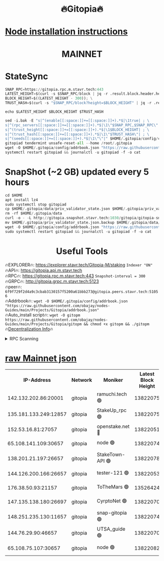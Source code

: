 <h1 align="center"> 🔥Gitopia🔥</h1>

[Node installation instructions](https://github.com/obajay/nodes-Guides/tree/main/Projects/Gitopia)
=

<h1 align="center"> MAINNET</h1>

# StateSync
```python
SNAP_RPC=https://gitopia.rpc.m.stavr.tech:443
LATEST_HEIGHT=$(curl -s $SNAP_RPC/block | jq -r .result.block.header.height); \
BLOCK_HEIGHT=$((LATEST_HEIGHT - 300)); \
TRUST_HASH=$(curl -s "$SNAP_RPC/block?height=$BLOCK_HEIGHT" | jq -r .result.block_id.hash)

echo $LATEST_HEIGHT $BLOCK_HEIGHT $TRUST_HASH

sed -i.bak -E "s|^(enable[[:space:]]+=[[:space:]]+).*$|\1true| ; \
s|^(rpc_servers[[:space:]]+=[[:space:]]+).*$|\1\"$SNAP_RPC,$SNAP_RPC\"| ; \
s|^(trust_height[[:space:]]+=[[:space:]]+).*$|\1$BLOCK_HEIGHT| ; \
s|^(trust_hash[[:space:]]+=[[:space:]]+).*$|\1\"$TRUST_HASH\"| ; \
s|^(seeds[[:space:]]+=[[:space:]]+).*$|\1\"\"|" $HOME/.gitopia/config/config.toml
gitopiad tendermint unsafe-reset-all --home /root/.gitopia
wget -O $HOME/.gitopia/config/addrbook.json "https://raw.githubusercontent.com/obajay/nodes-Guides/main/Projects/Gitopia/addrbook.json"
systemctl restart gitopiad && journalctl -u gitopiad -f -o cat
```
# SnapShot (~2 GB) updated every 5 hours
```python
cd $HOME
apt install lz4
sudo systemctl stop gitopiad
cp $HOME/.gitopia/data/priv_validator_state.json $HOME/.gitopia/priv_validator_state.json.backup
rm -rf $HOME/.gitopia/data
curl -o - -L http://gitopia.snapshot.stavr.tech:1030/gitopia/gitopia-snap.tar.lz4 | lz4 -c -d - | tar -x -C $HOME/.gitopia --strip-components 2
mv $HOME/.gitopia/priv_validator_state.json.backup $HOME/.gitopia/data/priv_validator_state.json
wget -O $HOME/.gitopia/config/addrbook.json "https://raw.githubusercontent.com/obajay/nodes-Guides/main/Projects/Gitopia/addrbook.json"
sudo systemctl restart gitopiad && journalctl -u gitopiad -f -o cat
```
 <h1 align="center"> Useful Tools</h1>

🔥EXPLORER🔥:      https://explorer.stavr.tech/Gitopia-M/staking  `Indexer "ON"` \
🔥API🔥: 			 		 https://gitopia.api.m.stavr.tech \
🔥RPC🔥:           https://gitopia.rpc.m.stavr.tech:443              `Snapshot-interval = 300` \
🔥GRPC🔥:          http://gitopia.grpc.m.stavr.tech:5123 \
🔥peer🔥:					 `6f9f729f2d4a9c3cbab3130157f5200a61bbb273@gitopia.peers.stavr.tech:51056` \
🔥Addrbook🔥:    ```wget -O $HOME/.gitopia/config/addrbook.json "https://raw.githubusercontent.com/obajay/nodes-Guides/main/Projects/Gitopia/addrbook.json"``` \
🔥Auto_install script🔥: ```wget -O gitopm https://raw.githubusercontent.com/obajay/nodes-Guides/main/Projects/Gitopia/gitopm && chmod +x gitopm && ./gitopm``` \
🔥[Decentralization Info](https://github.com/obajay/StateSync-snapshots/tree/main/Projects/Gitopia/Decentralization)🔥

<details>
<summary>RPC Scanning</summary>

<h2 align="center"> We scan nodes in real time every 4 hours. And we provide the final result of RPC endpoints.
We cannot influence the operation of these nodes in any way. </h2>


```python
If Voting Power is higher than 0 --> then the Node is a validator of the network and may be subject to attack and be a potential threat to the chain.
```
```python
We marked such validators with a red symbol
```

</details>

[raw Mainnet json](https://rpc-check.gitopm.stavr.tech/gitopm/rpc-gitopm-result.json)
=

<table><tr><th>IP-Address</th><th>Network</th><th>Moniker</th><th>Latest Block Height</th><th>Earliest Block Height</th><th>Catching Up</th><th>Tx Index</th><th>Voting Power</th><th>Scan Time</th></tr><tr><td>142.132.202.86:20001</td><td>gitopia</td><td>ramuchi.tech 🟢</td><td>13822075</td><td>6548337</td><td>False</td><td>on</td><td>0</td><td>2024-02-14T17:07:04.237946305UTC</td></tr><tr><td>135.181.133.249:12857</td><td>gitopia</td><td>StakeUp_rpc 🟢</td><td>13822075</td><td>8010001</td><td>False</td><td>on</td><td>0</td><td>2024-02-14T17:07:04.663231149UTC</td></tr><tr><td>152.53.16.81:27057</td><td>gitopia</td><td>openstake.net 🔴</td><td>13822051</td><td>10455001</td><td>False</td><td>off</td><td>44017</td><td>2024-02-14T17:06:26.313249378UTC</td></tr><tr><td>65.108.141.109:30657</td><td>gitopia</td><td>node 🟢</td><td>13822074</td><td>12299845</td><td>False</td><td>on</td><td>0</td><td>2024-02-14T17:07:01.548652853UTC</td></tr><tr><td>138.201.21.197:26657</td><td>gitopia</td><td>StakeTown-API 🟢</td><td>13822078</td><td>12733501</td><td>False</td><td>on</td><td>0</td><td>2024-02-14T17:07:09.170520590UTC</td></tr><tr><td>144.126.200.166:26657</td><td>gitopia</td><td>tester-121 🟢</td><td>13822053</td><td>12832814</td><td>False</td><td>off</td><td>0</td><td>2024-02-14T17:06:28.689308559UTC</td></tr><tr><td>176.38.50.93:21157</td><td>gitopia</td><td>ToTheMars 🟢</td><td>13526424</td><td>12883228</td><td>False</td><td>on</td><td>0</td><td>2024-02-14T17:06:29.048635027UTC</td></tr><tr><td>147.135.138.180:26697</td><td>gitopia</td><td>CyrptoNet 🟢</td><td>13822070</td><td>12883228</td><td>False</td><td>off</td><td>0</td><td>2024-02-14T17:06:57.010449977UTC</td></tr><tr><td>148.251.235.130:11657</td><td>gitopia</td><td>snap-gitopia 🟢</td><td>13822074</td><td>12908001</td><td>False</td><td>on</td><td>0</td><td>2024-02-14T17:07:01.798201158UTC</td></tr><tr><td>144.76.29.90:46657</td><td>gitopia</td><td>UTSA_guide 🟢</td><td>13822070</td><td>13035301</td><td>False</td><td>on</td><td>0</td><td>2024-02-14T17:06:56.640631355UTC</td></tr><tr><td>65.108.75.107:30657</td><td>gitopia</td><td>node 🟢</td><td>13822082</td><td>13189502</td><td>False</td><td>on</td><td>0</td><td>2024-02-14T17:07:15.653331556UTC</td></tr></table>
